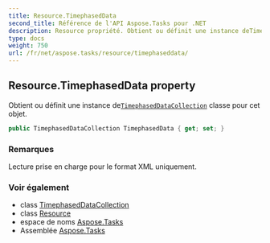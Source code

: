 ```yaml
---
title: Resource.TimephasedData
second_title: Référence de l'API Aspose.Tasks pour .NET
description: Resource propriété. Obtient ou définit une instance deTimephasedDataCollection classe pour cet objet.
type: docs
weight: 750
url: /fr/net/aspose.tasks/resource/timephaseddata/
---
```

## Resource.TimephasedData property

Obtient ou définit une instance de[`TimephasedDataCollection`](../../timephaseddatacollection/) classe pour cet objet.

```csharp
public TimephasedDataCollection TimephasedData { get; set; }
```

### Remarques

Lecture prise en charge pour le format XML uniquement.

### Voir également

* class [TimephasedDataCollection](../../timephaseddatacollection/)
* class [Resource](../)
* espace de noms [Aspose.Tasks](../../resource/)
* Assemblée [Aspose.Tasks](../../../)


